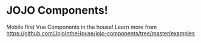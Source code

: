 # JOJO Components!

Mobile first Vue Components in the house! Learn more from https://github.com/JojoIntheHouse/jojo-components/tree/master/examples 